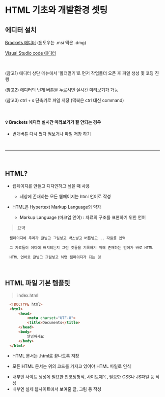 # HTML 기초와 개발환경 셋팅
에디터 설치
---
[Brackets 에디터](https://brackets.io/) (윈도우는 .msi 맥은 .dmg)

[Visual Studio code 에디터](https://code.visualstudio.com/)

<br>

(참고1) 에디터 상단 메뉴에서 '폴더열기'로 먼저 작업폴더 오픈 후 파일 생성 및 코딩 진행

(참고2) 에디터의 번개 버튼을 누르시면 실시간 미리보기가 가능

(참고3) ctrl + s 단축키로 파일 저장 (맥북은 ctrl 대신 command)

<br>

#### 💡 Brackets 에디터 실시간 미리보기가 잘 안되는 경우

- 번개버튼 다시 껐다 켜보거나 파일 저장 하기

<br>

---

<br>

HTML?
---
- 웹페이지를 만들고 디자인하고 싶을 때 사용

  - 세상에 존재하는 모든 웹페이지는 html 언어로 작성

- HTML은 Hypertext Markup Language의 약자

   - Markup Language (마크업 언어) : 자료의 구조를 표현하기 위한 언어

> 요약
```
  웹페이지에 우리가 글넣고 그림넣고 박스넣고 버튼넣고 .. 자료를 입력
  
  그 자료들이 어디에 배치되는지 그런 것들을 기록하기 위해 존재하는 언어가 바로 HTML
  
  HTML 언어로 글넣고 그림넣고 하면 웹페이지가 되는 것
```
 
<br>
 
HTML 파일 기본 템플릿
---
> index.html
```html
  <!DOCTYPE html>
  <html>
      <head>
          <meta charset="UTF-8">
          <title>Documents</title>
      </head>
      <body>
          안녕하세요
      </body>
  </html>
```
- HTML 문서는 .html로 끝나도록 저장

- 모든 HTML 문서는 위의 코드를 가지고 있어야 HTML 파일로 인식

- <head> 내부엔 사이트 생성에 필요한 인코딩형식, 사이트제목, 필요한 CSS나 JS파일 등 작성

- <body> 내부엔 실제 웹사이트에서 보여줄 글, 그림 등 작성

<br>


